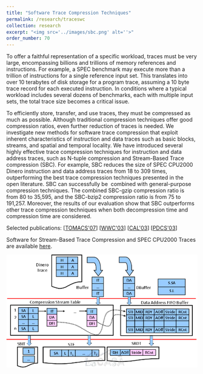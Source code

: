 ```yaml
---
title: "Software Trace Compression Techniques"
permalink: /research/traceswc
collection: research
excerpt: "<img src='../images/sbc.png' alt=''>"
order_number: 70
---
```


To offer a faithful representation of a specific workload, traces must be very large, 
encompassing billions and trillions of memory references and instructions. 
For example, a SPEC benchmark may execute more than a trillion of instructions for a single reference input set. 
This translates into over 10 terabytes of disk storage for a program trace, 
assuming a 10 byte trace record for each executed instruction. 
In conditions where a typical workload includes several dozens of benchmarks, each with multiple input sets, 
the total trace size becomes a critical issue.

To efficiently store, transfer, and use traces, 
they must be compressed as much as possible. 
Although traditional compression techniques offer good compression ratios, 
even further reduction of traces is needed. 
We investigate new methods for software trace compression that exploit inherent characteristics of 
instruction and data traces such as basic blocks, streams, and spatial and temporal locality. 
We have introduced several highly effective trace compression techniques for instruction and data address traces, 
such as N-tuple compression and Stream-Based Trace compression (SBC). 
For example, SBC reduces the size of SPEC CPU2000 Dinero instruction and data address traces from 18 to 309 times, 
outperforming the best trace compression techniques presented in the open literature.
SBC can successfully be  combined with general-purpose compression techniques.
The combined SBC-gzip compression ratio is from 80 to 35,595, and the SBC-bzip2 compression ratio is from 75 to 191,257.
Moreover, the results of our evaluation show that SBC outperforms other trace compression techniques 
when both decompression time and compression time are considered.


Selected publications: \[[TOMACS'07](../publications/files/milenkovic_tomacs07.pdf)\] \[[WWC'03](../publications/files/milenkovic_wwc03.pdf)\] \[[CAL'03](../publications/files/milenkovic_cal03.pdf)\] \[[PDCS'03](../publications/files/milenkovic_pdcs03.pdf)\]

Software for Stream-Based Trace Compression and SPEC CPU2000 Traces are available
[here](http://lacasa.uah.edu/index.php/software-data/stream-based-trace-compression).

![Stream Based Compression](../images/sbc.png "Stream Based Trace Compression")
